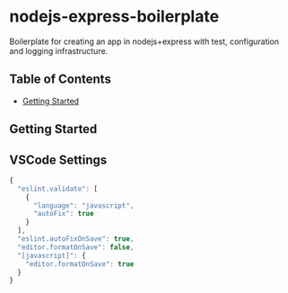 # nodejs-express-boilerplate
Boilerplate for creating an app in nodejs+express with test, configuration and logging infrastructure.

## Table of Contents
- [Getting Started](#getting-started)

## Getting Started
## VSCode Settings
```javascript
{
  "eslint.validate": [
    {
      "language": "javascript",
      "autoFix": true
    }
  ],
  "eslint.autoFixOnSave": true,
  "editor.formatOnSave": false,
  "[javascript]": {
    "editor.formatOnSave": true
  }
}
```